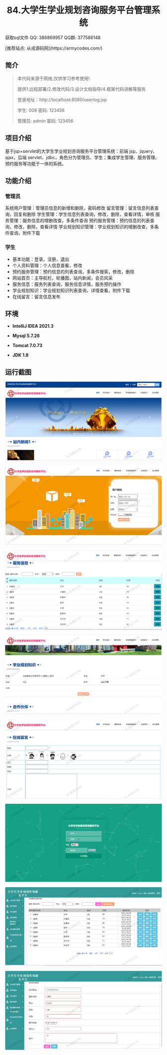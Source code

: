 <p><h1 align="center">84.大学生学业规划咨询服务平台管理系统</h1></p>

<p> 获取sql文件 QQ: 386869957 QQ群: 377586148 </p>
<p> [推荐站点: 从戎源码网](https://armycodes.com/) </p>

## 简介

> 本代码来源于网络,仅供学习参考使用!
>
> 提供1.远程部署/2.修改代码/3.设计文档指导/4.框架代码讲解等服务
>
> 登录地址：http://localhost:8080/userlog.jsp
>
> 学生: 008   密码: 123456
>
> 管理员: admin   密码: 123456
>

## 项目介绍
基于jsp+servlet的大学生学业规划咨询服务平台管理系统：前端 jsp、jquery、ajax，后端 servlet、jdbc，角色分为管理员、学生；集成学生管理、服务管理、预约服务等功能于一体的系统。

## 功能介绍

### 管理员

系统用户管理：管理员信息的新增和删除，密码修改
留言管理：留言信息列表查询，回复和删除
学生管理：学生信息列表查询，修改，删除，查看详情，审核
服务管理：服务信息的增删改查，多条件查询
预约服务管理：预约信息的列表查询，修改，删除，查看详情
学业规划知识管理：学业规划知识的增删改查，多条件查询，附件下载

### 学生

- 基本功能：登录，注册，退出
- 个人资料管理：个人信息查看，修改
- 预约服务管理：预约信息的列表查询，多条件搜索，修改，删除
- 网站首页：主导航栏，轮播图，站内新闻，会员风采
- 服务信息：服务列表查询，服务信息详情，服务预约操作
- 学业规划知识：学业规划知识列表查询，详情查看，附件下载
- 在线留言：留言信息发布

## 环境

- <b>IntelliJ IDEA 2021.3</b>

- <b>Mysql 5.7.26</b>

- <b>Tomcat 7.0.73</b>

- <b>JDK 1.8</b>

## 运行截图
![](screenshot/1.png)

![](screenshot/2.png)

![](screenshot/3.png)

![](screenshot/4.png)

![](screenshot/5.png)

![](screenshot/6.png)

![](screenshot/7.png)

![](screenshot/8.png)